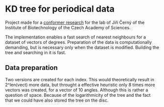 # KD tree for periodical data
Project made for a [conformer research](https://blackbox.ibt.biocev.org/devel/conformers_cif.php?cifcode=1hmh) for the lab of Jiří Černý of the Institute of Biotechnology of the Czech Academy of Sciences.

The implementation enables a fast search of nearest neighbours for a dataset of vectors of degrees. Preparation of the data is computationally demanding, but is necessary only when the dataset is modified. Building the tree and searching in it is fast.

## Data preparation
Two versions are created for each index. This would theoretically result in 2^len(vect) more data, but throught a effective heuristic only 8 times more vectors was created, for a vector of 10 angles. Although this is rather a question of space. Because of the logarithmicity of the tree and the fact that we could have also stored the tree on the disc. 

